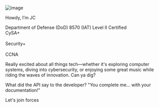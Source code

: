 ![image](https://github.com/user-attachments/assets/c7c21212-873a-4a52-962f-5fb6fb7939d0)

Howdy, I’m JC 
  
Department of Defense (DoD) 8570 (IAT) Level II Certified
<br>     CySA+     <br/>
<br>   Security+   <br/>
<br>      CCNA     <br/>

Really excited about all things tech—whether it's exploring computer systems, diving into cybersecurity, or enjoying some great music while riding the waves of innovation. Can ya dig?

What did the API say to the developer? "You complete me... with your documentation!" 

Let's join forces
  

<!---
colomoj/colomoj is a ✨ special ✨ repository because its `README.md` (this file) appears on your GitHub profile.
You can click the Preview link to take a look at your changes.
--->
